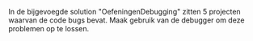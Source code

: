 In de bijgevoegde solution "OefeningenDebugging" zitten 5 projecten waarvan de code bugs bevat. Maak gebruik van de debugger om deze problemen op te lossen.